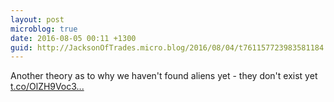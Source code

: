```yaml
---
layout: post
microblog: true
date: 2016-08-05 00:11 +1300
guid: http://JacksonOfTrades.micro.blog/2016/08/04/t761157723983581184.html
---
```

Another theory as to why we haven't found aliens yet - they don't exist yet [t.co/OlZH9Voc3...](https://t.co/OlZH9Voc3f)
